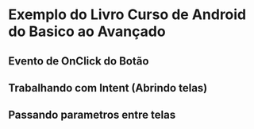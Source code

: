 # Exemplo do Livro Curso de Android do Basico ao Avançado

## Evento de OnClick do Botão
## Trabalhando com Intent (Abrindo telas)
## Passando parametros entre telas

